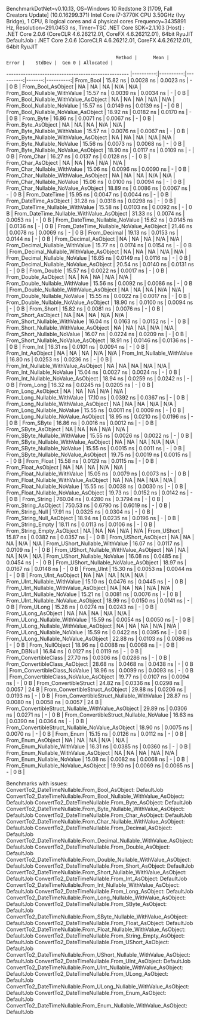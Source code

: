 
BenchmarkDotNet=v0.10.13, OS=Windows 10 Redstone 3 [1709, Fall Creators Update] (10.0.16299.371)
Intel Core i7-3770K CPU 3.50GHz (Ivy Bridge), 1 CPU, 8 logical cores and 4 physical cores
Frequency=3435891 Hz, Resolution=291.0453 ns, Timer=TSC
.NET Core SDK=2.1.103
  [Host]     : .NET Core 2.0.6 (CoreCLR 4.6.26212.01, CoreFX 4.6.26212.01), 64bit RyuJIT
  DefaultJob : .NET Core 2.0.6 (CoreCLR 4.6.26212.01, CoreFX 4.6.26212.01), 64bit RyuJIT


                                             Method |      Mean |     Error |    StdDev |  Gen 0 | Allocated |
--------------------------------------------------- |----------:|----------:|----------:|-------:|----------:|
                                          From_Bool |  15.82 ns | 0.0028 ns | 0.0023 ns |      - |       0 B |
                                 From_Bool_AsObject |        NA |        NA |        NA |    N/A |       N/A |
                       From_Bool_Nullable_WithValue |  15.57 ns | 0.0039 ns | 0.0034 ns |      - |       0 B |
              From_Bool_Nullable_WithValue_AsObject |        NA |        NA |        NA |    N/A |       N/A |
                         From_Bool_Nullable_NoValue |  15.57 ns | 0.0149 ns | 0.0139 ns |      - |       0 B |
                From_Bool_Nullable_NoValue_AsObject |  18.92 ns | 0.0182 ns | 0.0170 ns |      - |       0 B |
                                          From_Byte |  16.86 ns | 0.0071 ns | 0.0067 ns |      - |       0 B |
                                 From_Byte_AsObject |        NA |        NA |        NA |    N/A |       N/A |
                       From_Byte_Nullable_WithValue |  15.57 ns | 0.0076 ns | 0.0067 ns |      - |       0 B |
              From_Byte_Nullable_WithValue_AsObject |        NA |        NA |        NA |    N/A |       N/A |
                         From_Byte_Nullable_NoValue |  15.56 ns | 0.0073 ns | 0.0068 ns |      - |       0 B |
                From_Byte_Nullable_NoValue_AsObject |  18.90 ns | 0.0117 ns | 0.0109 ns |      - |       0 B |
                                          From_Char |  16.27 ns | 0.0137 ns | 0.0128 ns |      - |       0 B |
                                 From_Char_AsObject |        NA |        NA |        NA |    N/A |       N/A |
                       From_Char_Nullable_WithValue |  15.06 ns | 0.0096 ns | 0.0090 ns |      - |       0 B |
              From_Char_Nullable_WithValue_AsObject |        NA |        NA |        NA |    N/A |       N/A |
                         From_Char_Nullable_NoValue |  15.06 ns | 0.0100 ns | 0.0094 ns |      - |       0 B |
                From_Char_Nullable_NoValue_AsObject |  18.89 ns | 0.0086 ns | 0.0067 ns |      - |       0 B |
                                      From_DateTime |  15.95 ns | 0.0047 ns | 0.0044 ns |      - |       0 B |
                             From_DateTime_AsObject |  31.28 ns | 0.0318 ns | 0.0298 ns |      - |       0 B |
                   From_DateTime_Nullable_WithValue |  15.58 ns | 0.0103 ns | 0.0092 ns |      - |       0 B |
          From_DateTime_Nullable_WithValue_AsObject |  31.33 ns | 0.0074 ns | 0.0053 ns |      - |       0 B |
                     From_DateTime_Nullable_NoValue |  15.62 ns | 0.0145 ns | 0.0136 ns |      - |       0 B |
            From_DateTime_Nullable_NoValue_AsObject |  21.46 ns | 0.0078 ns | 0.0069 ns |      - |       0 B |
                                       From_Decimal |  19.13 ns | 0.0153 ns | 0.0144 ns |      - |       0 B |
                              From_Decimal_AsObject |        NA |        NA |        NA |    N/A |       N/A |
                    From_Decimal_Nullable_WithValue |  15.77 ns | 0.0174 ns | 0.0154 ns |      - |       0 B |
           From_Decimal_Nullable_WithValue_AsObject |        NA |        NA |        NA |    N/A |       N/A |
                      From_Decimal_Nullable_NoValue |  16.65 ns | 0.0149 ns | 0.0116 ns |      - |       0 B |
             From_Decimal_Nullable_NoValue_AsObject |  20.54 ns | 0.0140 ns | 0.0131 ns |      - |       0 B |
                                        From_Double |  15.57 ns | 0.0022 ns | 0.0017 ns |      - |       0 B |
                               From_Double_AsObject |        NA |        NA |        NA |    N/A |       N/A |
                     From_Double_Nullable_WithValue |  15.56 ns | 0.0092 ns | 0.0086 ns |      - |       0 B |
            From_Double_Nullable_WithValue_AsObject |        NA |        NA |        NA |    N/A |       N/A |
                       From_Double_Nullable_NoValue |  15.55 ns | 0.0022 ns | 0.0017 ns |      - |       0 B |
              From_Double_Nullable_NoValue_AsObject |  18.90 ns | 0.0100 ns | 0.0094 ns |      - |       0 B |
                                         From_Short |  15.82 ns | 0.0081 ns | 0.0076 ns |      - |       0 B |
                                From_Short_AsObject |        NA |        NA |        NA |    N/A |       N/A |
                      From_Short_Nullable_WithValue |  16.04 ns | 0.0163 ns | 0.0152 ns |      - |       0 B |
             From_Short_Nullable_WithValue_AsObject |        NA |        NA |        NA |    N/A |       N/A |
                        From_Short_Nullable_NoValue |  16.07 ns | 0.0224 ns | 0.0209 ns |      - |       0 B |
               From_Short_Nullable_NoValue_AsObject |  18.91 ns | 0.0146 ns | 0.0136 ns |      - |       0 B |
                                           From_Int |  16.31 ns | 0.0101 ns | 0.0094 ns |      - |       0 B |
                                  From_Int_AsObject |        NA |        NA |        NA |    N/A |       N/A |
                        From_Int_Nullable_WithValue |  16.80 ns | 0.0253 ns | 0.0236 ns |      - |       0 B |
               From_Int_Nullable_WithValue_AsObject |        NA |        NA |        NA |    N/A |       N/A |
                          From_Int_Nullable_NoValue |  15.04 ns | 0.0027 ns | 0.0024 ns |      - |       0 B |
                 From_Int_Nullable_NoValue_AsObject |  18.94 ns | 0.0259 ns | 0.0242 ns |      - |       0 B |
                                          From_Long |  16.32 ns | 0.0245 ns | 0.0205 ns |      - |       0 B |
                                 From_Long_AsObject |        NA |        NA |        NA |    N/A |       N/A |
                       From_Long_Nullable_WithValue |  17.10 ns | 0.0392 ns | 0.0367 ns |      - |       0 B |
              From_Long_Nullable_WithValue_AsObject |        NA |        NA |        NA |    N/A |       N/A |
                         From_Long_Nullable_NoValue |  15.55 ns | 0.0011 ns | 0.0009 ns |      - |       0 B |
                From_Long_Nullable_NoValue_AsObject |  18.95 ns | 0.0210 ns | 0.0196 ns |      - |       0 B |
                                         From_SByte |  16.86 ns | 0.0016 ns | 0.0012 ns |      - |       0 B |
                                From_SByte_AsObject |        NA |        NA |        NA |    N/A |       N/A |
                      From_SByte_Nullable_WithValue |  15.55 ns | 0.0026 ns | 0.0022 ns |      - |       0 B |
             From_SByte_Nullable_WithValue_AsObject |        NA |        NA |        NA |    N/A |       N/A |
                        From_SByte_Nullable_NoValue |  15.55 ns | 0.0015 ns | 0.0011 ns |      - |       0 B |
               From_SByte_Nullable_NoValue_AsObject |  19.75 ns | 0.0019 ns | 0.0015 ns |      - |       0 B |
                                         From_Float |  15.58 ns | 0.0129 ns | 0.0115 ns |      - |       0 B |
                                From_Float_AsObject |        NA |        NA |        NA |    N/A |       N/A |
                      From_Float_Nullable_WithValue |  15.05 ns | 0.0079 ns | 0.0073 ns |      - |       0 B |
             From_Float_Nullable_WithValue_AsObject |        NA |        NA |        NA |    N/A |       N/A |
                        From_Float_Nullable_NoValue |  15.55 ns | 0.0038 ns | 0.0030 ns |      - |       0 B |
               From_Float_Nullable_NoValue_AsObject |  19.73 ns | 0.0152 ns | 0.0142 ns |      - |       0 B |
                                        From_String | 760.04 ns | 0.4280 ns | 0.3794 ns |      - |       0 B |
                               From_String_AsObject | 750.53 ns | 0.6790 ns | 0.6019 ns |      - |       0 B |
                                   From_String_Null |  17.91 ns | 0.0325 ns | 0.0304 ns |      - |       0 B |
                          From_String_Null_AsObject |  18.94 ns | 0.0235 ns | 0.0196 ns |      - |       0 B |
                                  From_String_Empty |  18.11 ns | 0.0113 ns | 0.0106 ns |      - |       0 B |
                         From_String_Empty_AsObject |        NA |        NA |        NA |    N/A |       N/A |
                                        From_UShort |  15.87 ns | 0.0382 ns | 0.0357 ns |      - |       0 B |
                               From_UShort_AsObject |        NA |        NA |        NA |    N/A |       N/A |
                     From_UShort_Nullable_WithValue |  16.07 ns | 0.0117 ns | 0.0109 ns |      - |       0 B |
            From_UShort_Nullable_WithValue_AsObject |        NA |        NA |        NA |    N/A |       N/A |
                       From_UShort_Nullable_NoValue |  16.08 ns | 0.0485 ns | 0.0454 ns |      - |       0 B |
              From_UShort_Nullable_NoValue_AsObject |  18.97 ns | 0.0167 ns | 0.0148 ns |      - |       0 B |
                                          From_UInt |  15.30 ns | 0.0053 ns | 0.0044 ns |      - |       0 B |
                                 From_UInt_AsObject |        NA |        NA |        NA |    N/A |       N/A |
                       From_UInt_Nullable_WithValue |  15.10 ns | 0.0476 ns | 0.0445 ns |      - |       0 B |
              From_UInt_Nullable_WithValue_AsObject |        NA |        NA |        NA |    N/A |       N/A |
                         From_UInt_Nullable_NoValue |  15.21 ns | 0.0081 ns | 0.0076 ns |      - |       0 B |
                From_UInt_Nullable_NoValue_AsObject |  18.99 ns | 0.0150 ns | 0.0141 ns |      - |       0 B |
                                         From_ULong |  15.28 ns | 0.0274 ns | 0.0243 ns |      - |       0 B |
                                From_ULong_AsObject |        NA |        NA |        NA |    N/A |       N/A |
                      From_ULong_Nullable_WithValue |  15.59 ns | 0.0054 ns | 0.0050 ns |      - |       0 B |
             From_ULong_Nullable_WithValue_AsObject |        NA |        NA |        NA |    N/A |       N/A |
                        From_ULong_Nullable_NoValue |  15.59 ns | 0.0422 ns | 0.0395 ns |      - |       0 B |
               From_ULong_Nullable_NoValue_AsObject |  22.88 ns | 0.0103 ns | 0.0086 ns |      - |       0 B |
                                    From_NullObject |  18.96 ns | 0.0088 ns | 0.0068 ns |      - |       0 B |
                                        From_DBNull |  16.84 ns | 0.0127 ns | 0.0119 ns |      - |       0 B |
                              From_ConvertibleClass |  27.70 ns | 0.0306 ns | 0.0286 ns |      - |       0 B |
                     From_ConvertibleClass_AsObject |  28.68 ns | 0.0468 ns | 0.0438 ns |      - |       0 B |
                      From_ConvertibleClass_NoValue |  18.96 ns | 0.0099 ns | 0.0093 ns |      - |       0 B |
             From_ConvertibleClass_NoValue_AsObject |  19.77 ns | 0.0107 ns | 0.0094 ns |      - |       0 B |
                             From_ConvertibleStruct |  24.82 ns | 0.0336 ns | 0.0298 ns | 0.0057 |      24 B |
                    From_ConvertibleStruct_AsObject |  29.88 ns | 0.0206 ns | 0.0193 ns |      - |       0 B |
          From_ConvertibleStruct_Nullable_WithValue |  28.87 ns | 0.0080 ns | 0.0058 ns | 0.0057 |      24 B |
 From_ConvertibleStruct_Nullable_WithValue_AsObject |  29.89 ns | 0.0306 ns | 0.0271 ns |      - |       0 B |
            From_ConvertibleStruct_Nullable_NoValue |  16.63 ns | 0.0390 ns | 0.0364 ns |      - |       0 B |
   From_ConvertibleStruct_Nullable_NoValue_AsObject |  18.90 ns | 0.0075 ns | 0.0070 ns |      - |       0 B |
                                          From_Enum |  15.15 ns | 0.0126 ns | 0.0112 ns |      - |       0 B |
                                 From_Enum_AsObject |        NA |        NA |        NA |    N/A |       N/A |
                       From_Enum_Nullable_WithValue |  16.31 ns | 0.0385 ns | 0.0360 ns |      - |       0 B |
              From_Enum_Nullable_WithValue_AsObject |        NA |        NA |        NA |    N/A |       N/A |
                         From_Enum_Nullable_NoValue |  15.08 ns | 0.0082 ns | 0.0068 ns |      - |       0 B |
                From_Enum_Nullable_NoValue_AsObject |  19.90 ns | 0.0069 ns | 0.0065 ns |      - |       0 B |

Benchmarks with issues:
  ConvertTo2_DateTimeNullable.From_Bool_AsObject: DefaultJob
  ConvertTo2_DateTimeNullable.From_Bool_Nullable_WithValue_AsObject: DefaultJob
  ConvertTo2_DateTimeNullable.From_Byte_AsObject: DefaultJob
  ConvertTo2_DateTimeNullable.From_Byte_Nullable_WithValue_AsObject: DefaultJob
  ConvertTo2_DateTimeNullable.From_Char_AsObject: DefaultJob
  ConvertTo2_DateTimeNullable.From_Char_Nullable_WithValue_AsObject: DefaultJob
  ConvertTo2_DateTimeNullable.From_Decimal_AsObject: DefaultJob
  ConvertTo2_DateTimeNullable.From_Decimal_Nullable_WithValue_AsObject: DefaultJob
  ConvertTo2_DateTimeNullable.From_Double_AsObject: DefaultJob
  ConvertTo2_DateTimeNullable.From_Double_Nullable_WithValue_AsObject: DefaultJob
  ConvertTo2_DateTimeNullable.From_Short_AsObject: DefaultJob
  ConvertTo2_DateTimeNullable.From_Short_Nullable_WithValue_AsObject: DefaultJob
  ConvertTo2_DateTimeNullable.From_Int_AsObject: DefaultJob
  ConvertTo2_DateTimeNullable.From_Int_Nullable_WithValue_AsObject: DefaultJob
  ConvertTo2_DateTimeNullable.From_Long_AsObject: DefaultJob
  ConvertTo2_DateTimeNullable.From_Long_Nullable_WithValue_AsObject: DefaultJob
  ConvertTo2_DateTimeNullable.From_SByte_AsObject: DefaultJob
  ConvertTo2_DateTimeNullable.From_SByte_Nullable_WithValue_AsObject: DefaultJob
  ConvertTo2_DateTimeNullable.From_Float_AsObject: DefaultJob
  ConvertTo2_DateTimeNullable.From_Float_Nullable_WithValue_AsObject: DefaultJob
  ConvertTo2_DateTimeNullable.From_String_Empty_AsObject: DefaultJob
  ConvertTo2_DateTimeNullable.From_UShort_AsObject: DefaultJob
  ConvertTo2_DateTimeNullable.From_UShort_Nullable_WithValue_AsObject: DefaultJob
  ConvertTo2_DateTimeNullable.From_UInt_AsObject: DefaultJob
  ConvertTo2_DateTimeNullable.From_UInt_Nullable_WithValue_AsObject: DefaultJob
  ConvertTo2_DateTimeNullable.From_ULong_AsObject: DefaultJob
  ConvertTo2_DateTimeNullable.From_ULong_Nullable_WithValue_AsObject: DefaultJob
  ConvertTo2_DateTimeNullable.From_Enum_AsObject: DefaultJob
  ConvertTo2_DateTimeNullable.From_Enum_Nullable_WithValue_AsObject: DefaultJob
